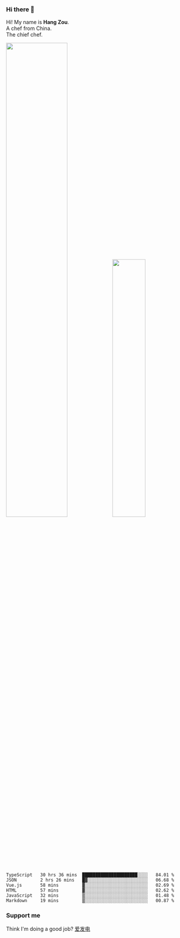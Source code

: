 ### Hi there 👋

Hi! My name is **Hang Zou**.  
A chef from China.  
The chief chef.

<img align="" width="57.5%" src="https://github-readme-stats.vercel.app/api?username=zouhangwithsweet&hide_title=true&hide_border=true&show_icons=true&include_all_commits=true&line_height=21" /><img align="" width="42.4%" src="https://github-readme-stats.vercel.app/api/top-langs/?username=zouhangwithsweet&hide_title=true&hide_border=true&layout=compact" />

<!--START_SECTION:waka-->

```text
TypeScript   30 hrs 36 mins  █████████████████████░░░░   84.01 %
JSON         2 hrs 26 mins   █▓░░░░░░░░░░░░░░░░░░░░░░░   06.68 %
Vue.js       58 mins         ▓░░░░░░░░░░░░░░░░░░░░░░░░   02.69 %
HTML         57 mins         ▓░░░░░░░░░░░░░░░░░░░░░░░░   02.62 %
JavaScript   32 mins         ▒░░░░░░░░░░░░░░░░░░░░░░░░   01.48 %
Markdown     19 mins         ▒░░░░░░░░░░░░░░░░░░░░░░░░   00.87 %
```

<!--END_SECTION:waka-->

### Support me

Think I'm doing a good job? [爱发电](https://afdian.net/@zouhangsweet)
